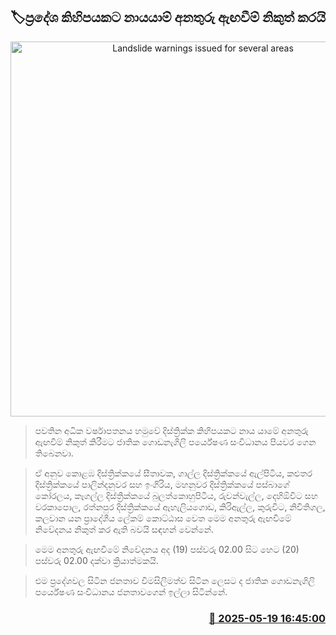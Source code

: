 <p align='center'><b><h2 align='center' title='Landslide warnings issued for several areas'>🏷ප්‍රදේශ කිහිපයකට නායයාම් අනතුරු ඇඟවීම් නිකුත් කරයි</h2></b></p>
<p align='center'><img src='https://helakuru.sgp1.cdn.digitaloceanspaces.com/esana/images/lib/landslides-new[1].jpg' width='600' alt='Landslide warnings issued for several areas'></p>

> පවතින අධික වර්ෂාපතනය හමුවේ දිස්ත්‍රික්ක කිහිපයකට නාය යාමේ අනතුරු ඇඟවීම් නිකුත් කිරීමට ජාතික ගොඩනැගිලි පර්යේෂණ සංවිධානය පියවර ගෙන තිබෙනවා.

> ඒ අනුව කොළඹ දිස්ත්‍රික්කයේ සීතාවක, ගාල්ල දිස්ත්‍රික්කයේ ඇල්පිටිය, කළුතර දිස්ත්‍රික්කයේ පාලින්දනුවර සහ ඉංගිරිය, මහනුවර දිස්ත්‍රික්කයේ පස්බාගේ කෝරලය, කෑගල්ල දිස්ත්‍රික්කයේ බුලත්කොහුපිටිය, රුවන්වැල්ල, දෙහිඕවිට සහ වරකාපොල, රත්නපුර දිස්ත්‍රික්කයේ ඇහැලියගොඩ, කිරිඇල්ල, කුරුවිට, නිවිතිගල, කලවාන යන ප්‍රාදේශීය ලේකම් කොට්ඨාස වෙත මෙම අනතුරු ඇඟවීමේ නිවේදනය නිකුත් කර ඇති බවයි සඳහන් වෙන්නේ.

> මෙම අනතුරු ඇඟවීමේ නිවේදනය අද (19) පස්වරු 02.00 සිට හෙට (20) පස්වරු 02.00 දක්වා ක්‍රියාත්මකයි.

> එම ප්‍රදේශවල සිටින ජනතාව විමසිලිමත්ව සිටින ලෙසට ද ජාතික ගොඩනැගිලි පර්යේෂණ සංවිධානය ජනතාවගෙන් ඉල්ලා සිටින්නේ.



<h3 align='right'><a href='https://www.helakuru.lk/esana/p/110236/'>📅 2025-05-19 16:45:00</a></h3>
